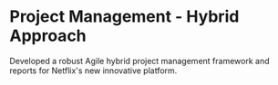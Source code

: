 # Project Management  - Hybrid Approach 
Developed a robust Agile hybrid project management framework and reports for Netflix's new innovative platform.
